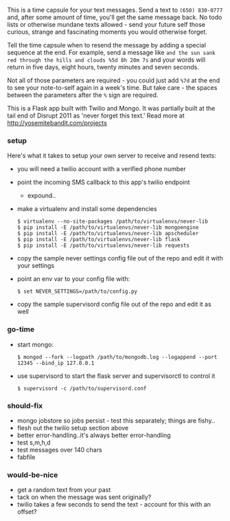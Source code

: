 This is a time capsule for your text messages.
Send a text to `(650) 830-0777` and, after some amount of time, you'll get the same message back.
No todo lists or otherwise mundane texts allowed - 
send your future self those curious, strange and fascinating moments you would otherwise forget.

Tell the time capsule when to resend the message by adding a special sequence at the end.
For example, send a message like 
`and the sun sank red through the hills and clouds %5d 8h 20m 7s`
and your words will return in five days, eight hours, twenty minutes and seven seconds.

Not all of those parameters are required - you could just add `%7d` 
at the end to see your note-to-self again in a week's time.
But take care - the spaces between the parameters after the `%` sign are required.

This is a Flask app built with Twilio and Mongo.
It was partially built at the tail end of Disrupt 2011 as 'never forget this text.'
Read more at http://yosemitebandit.com/projects


### setup
Here's what it takes to setup your own server to receive and resend texts:
 - you will need a twilio account with a verified phone number
 - point the incoming SMS callback to this app's twilio endpoint
   - expound..
 - make a virtualenv and install some dependencies
    
    ```
    $ virtualenv --no-site-packages /path/to/virtualenvs/never-lib
    $ pip install -E /path/to/virtualenvs/never-lib mongoengine
    $ pip install -E /path/to/virtualenvs/never-lib apscheduler
    $ pip install -E /path/to/virtualenvs/never-lib flask
    $ pip install -E /path/to/virtualenvs/never-lib requests
    ```

 - copy the sample never settings config file out of the repo and edit it with your settings
 - point an env var to your config file with:
    
    `
    $ set NEVER_SETTINGS=/path/to/config.py
    `

 - copy the sample supervisord config file out of the repo and edit it as well


### go-time
 - start mongo:
    
    `
    $ mongod --fork --logpath /path/to/mongodb.log --logappend --port 12345 --bind_ip 127.0.0.1
    `

 - use supervisord to start the flask server and supervisorctl to control it
    
    `
    $ supervisord -c /path/to/supervisord.conf
    `


### should-fix
 - mongo jobstore so jobs persist - test this separately; things are fishy..
 - flesh out the twilio setup section above
 - better error-handling..it's always better error-handling
 - test s,m,h,d
 - test messages over 140 chars
 - fabfile


### would-be-nice
 - get a random text from your past
 - tack on when the message was sent originally?
 - twilio takes a few seconds to send the text - account for this with an offset?
